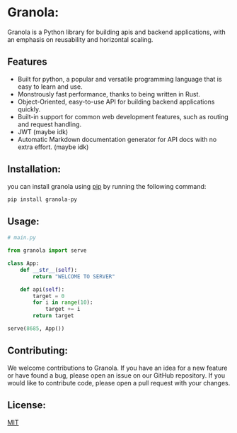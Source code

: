 # Granola:

Granola is a Python library for building apis and backend applications, with an emphasis on reusability and horizontal scaling.

## Features

- Built for python, a popular and versatile programming language that is easy to learn and use.
- Monstrously fast performance, thanks to being written in Rust.
- Object-Oriented, easy-to-use API for building backend applications quickly.
- Built-in support for common web development features, such as routing and request handling.
- JWT (maybe idk)
- Automatic Markdown documentation generator for API docs with no extra effort. (maybe idk)

## Installation:

you can install granola using [pip](https://pip.pypa.io/en/stable/) by running the following command:

```bash
pip install granola-py
```

## Usage:

```py
# main.py

from granola import serve 

class App:
    def __str__(self):
        return "WELCOME TO SERVER"

    def api(self):
        target = 0
        for i in range(10):
            target += i
        return target

serve(8685, App())

```

## Contributing:

We welcome contributions to Granola. If you have an idea for a new feature or have found a bug, please open an issue on our GitHub repository. If you would like to contribute code, please open a pull request with your changes.

## License:

[MIT](https://choosealicense.com/licenses/mit/)
